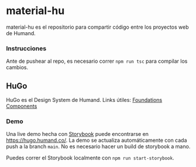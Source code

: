 # material-hu

material-hu es el repositorio para compartir código entre los proyectos web de Humand.

### Instrucciones

Ante de pushear al repo, es necesario correr `npm run tsc` para compilar los cambios.

## HuGo

HuGo es el Design System de Humand.
Links útiles:
[Foundations](https://www.figma.com/design/JZaQqFSAyJBX6RC1aBVKTp/Foundations)
[Components](https://www.figma.com/design/mLRasWttlTuAWuE0MeBeWD/Components)

### Demo

Una live demo hecha con [Storybook](https://storybook.js.org/) puede encontrarse en https://hugo.humand.co/. La demo se actualiza automáticamente con cada push a la branch `main`. No es necesario hacer un build de storybook a mano.

Puedes correr el Storybook localmente con `npm run start-storybook`.
